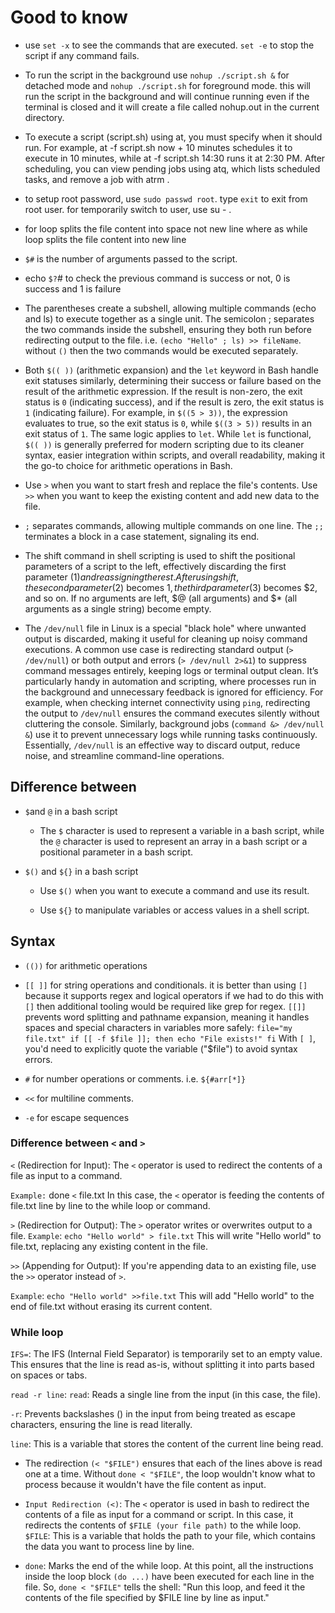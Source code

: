 # Good to know

- use `set -x` to see the commands that are executed. `set -e` to stop the script if any command fails.

- To run the script in the background use `nohup ./script.sh &` for detached mode and `nohup ./script.sh` for foreground mode. this will run the script in the background and will continue running even if the terminal is closed and it will create a file called nohup.out in the current directory.

- To execute a script (script.sh) using at, you must specify when it should run. For example, at -f script.sh now + 10 minutes schedules it to execute in 10 minutes, while at -f script.sh 14:30 runs it at 2:30 PM. After scheduling, you can view pending jobs using atq, which lists scheduled tasks, and remove a job with atrm <job-number>.

- to setup root password, use `sudo passwd root`. type `exit` to exit from root user. for temporarily switch to user, use su - <username>.

- for loop splits the file content into space not new line where as while loop splits the file content into new line

- `$#` is the number of arguments passed to the script.
- echo `$?`# to check the previous command is success or not, 0 is success and 1 is failure

- The parentheses create a subshell, allowing multiple commands (echo and ls) to execute together as a single unit. The semicolon ; separates the two commands inside the subshell, ensuring they both run before redirecting output to the file. i.e. `(echo "Hello" ; ls) >> fileName`. without `()` then the two commands would be executed separately.

- Both `$(( ))` (arithmetic expansion) and the `let` keyword in Bash handle exit statuses similarly, determining their success or failure based on the result of the arithmetic expression. If the result is non-zero, the exit status is `0` (indicating success), and if the result is zero, the exit status is `1` (indicating failure). For example, in `$((5 > 3))`, the expression evaluates to true, so the exit status is `0`, while `$((3 > 5))` results in an exit status of `1`. The same logic applies to `let`. While `let` is functional, `$(( ))` is generally preferred for modern scripting due to its cleaner syntax, easier integration within scripts, and overall readability, making it the go-to choice for arithmetic operations in Bash.

- Use `>` when you want to start fresh and replace the file's contents. Use `>>` when you want to keep the existing content and add new data to the file.

- `;` separates commands, allowing multiple commands on one line. The `;;` terminates a block in a case statement, signaling its end.

- The shift command in shell scripting is used to shift the positional parameters of a script to the left, effectively discarding the first parameter ($1) and reassigning the rest. After using shift, the second parameter ($2) becomes $1, the third parameter ($3) becomes $2, and so on. If no arguments are left, $@ (all arguments) and $* (all arguments as a single string) become empty.

- The `/dev/null` file in Linux is a special "black hole" where unwanted output is discarded, making it useful for cleaning up noisy command executions. A common use case is redirecting standard output (`> /dev/null`) or both output and errors (`> /dev/null 2>&1`) to suppress command messages entirely, keeping logs or terminal output clean. It’s particularly handy in automation and scripting, where processes run in the background and unnecessary feedback is ignored for efficiency. For example, when checking internet connectivity using `ping`, redirecting the output to `/dev/null` ensures the command executes silently without cluttering the console. Similarly, background jobs (`command &> /dev/null &`) use it to prevent unnecessary logs while running tasks continuously. Essentially, `/dev/null` is an effective way to discard output, reduce noise, and streamline command-line operations.


## Difference between

- `$`and `@` in a bash script

  - The `$` character is used to represent a variable in a bash script, while the `@` character is used to represent an array in a bash script or a positional parameter in a bash script.

- `$()` and `${}` in a bash script

  - Use `$()` when you want to execute a command and use its result.

  - Use `${}` to manipulate variables or access values in a shell script.

## Syntax

- `(())` for arithmetic operations

- `[[ ]]` for string operations and conditionals. it is better than using `[]` because it supports regex and logical operators if we had to do this with `[]` then additional tooling would be required like grep for regex.
  `[[]]` prevents word splitting and pathname expansion, meaning it handles spaces and special characters in variables more safely: `file="my file.txt"
if [[ -f $file ]]; then
    echo "File exists!"
fi`
  With `[ ]`, you'd need to explicitly quote the variable ("$file") to avoid syntax errors.

- `#` for number operations or comments. i.e. `${#arr[*]}`
- `<<` for multiline comments.
- `-e` for escape sequences

### Difference between `<` and `>`

`<` (Redirection for Input):
The `<` operator is used to redirect the contents of a file as input to a command.

`Example:` done `<` file.txt
In this case, the `<` operator is feeding the contents of file.txt line by line to the while loop or command.

`>` (Redirection for Output):
The `>` operator writes or overwrites output to a file.
`Example`: `echo "Hello world" > file.txt`
This will write "Hello world" to file.txt, replacing any existing content in the file.

`>>` (Appending for Output):
If you're appending data to an existing file, use the `>>` operator instead of `>`.

`Example`: `echo "Hello world" >>file.txt`
This will add "Hello world" to the end of file.txt without erasing its current content.

### While loop

`IFS=`: The IFS (Internal Field Separator) is temporarily set to an empty value. This ensures that the line is read as-is, without splitting it into parts based on spaces or tabs.

`read -r line`: `read`: Reads a single line from the input (in this case, the file).

`-r`: Prevents backslashes (\) in the input from being treated as escape characters, ensuring the line is read literally.

`line`: This is a variable that stores the content of the current line being read.

- The redirection `(< "$FILE")` ensures that each of the lines above is read one at a time. Without `done < "$FILE"`, the loop wouldn't know what to process because it wouldn't have the file content as input.

- `Input Redirection (<)`: The `<` operator is used in bash to redirect the contents of a file as input for a command or script. In this case, it redirects the contents of `$FILE (your file path)` to the while loop.
  `$FILE`: This is a variable that holds the path to your file, which contains the data you want to process line by line.

- `done`: Marks the end of the while loop. At this point, all the instructions inside the loop block `(do ...)` have been executed for each line in the file. So, `done < "$FILE"` tells the shell: "Run this loop, and feed it the contents of the file specified by $FILE line by line as input."
